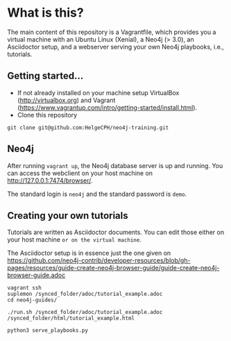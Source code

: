 # What is this?

The main content of this repository is a Vagrantfile, which provides you a virtual machine with an Ubuntu Linux (Xenial), a Neo4j (> 3.0), an Asciidoctor setup, and a webserver serving your own Neo4j playbooks, i.e., tutorials.


## Getting started...

  * If not already installed on your machine setup VirtualBox (http://virtualbox.org) and Vagrant (https://www.vagrantup.com/intro/getting-started/install.html).
  * Clone this repository

```
git clone git@github.com:HelgeCPH/neo4j-training.git
```


## Neo4j


After running `vagrant up`, the Neo4j database server is up and running. You can access the webclient on your host machine on http://127.0.0.1:7474/browser/.

The standard login is `neo4j` and the standard password is `demo`.


## Creating your own tutorials

Tutorials are written as Asciidoctor documents. You can edit those either on your host machine `` or on the virtual machine ``.

The Asciidoctor setup is in essence just the one given on https://github.com/neo4j-contrib/developer-resources/blob/gh-pages/resources/guide-create-neo4j-browser-guide/guide-create-neo4j-browser-guide.adoc

```
vagrant ssh
suplemon /synced_folder/adoc/tutorial_example.adoc
cd neo4j-guides/

./run.sh /synced_folder/adoc/tutorial_example.adoc /synced_folder/html/tutorial_example.html

python3 serve_playbooks.py
```


